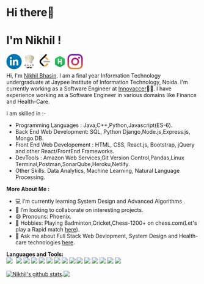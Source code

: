 # Hi there👋
# I'm Nikhil ! 
<a href="https://www.linkedin.com/in/nikhil1204/">
  <img align="left" alt="Nikhil Bhasin | LinkedIn" width="40px" src="https://raw.githubusercontent.com/phoenix-1-2/phoenix-1-2/master/assets/social-linkedin-circle-512.webp" />
</a>

<a href="https://www.codechef.com/users/phoenix_1_2">
  <img align="left" alt="Nikhil Bhasin | CodeChef" width="40px" src="https://raw.githubusercontent.com/phoenix-1-2/phoenix-1-2/master/assets/social-codechef-circle-512.jpg" />
</a>

<a href="https://leetcode.com/phoenix_1_2/">
  <img align="left" alt="Nikhil Bhasin | Leetcode" width="40px" src="https://raw.githubusercontent.com/phoenix-1-2/phoenix-1-2/master/assets/social-leetcode-circle-512.png" />
</a>

<a href="https://www.hackerrank.com/nikhil_12_04">
  <img align="left" alt="Nikhil Bhasin | HackerRank" width="40px" src="https://raw.githubusercontent.com/phoenix-1-2/phoenix-1-2/master/assets/HackerRank_logo.png" />
</a>
<a href="https://www.instagram.com/nikhil__bhasin">
  <img align="left" alt="Nikhil's Instagram" width="40px" src="https://raw.githubusercontent.com/phoenix-1-2/phoenix-1-2/master/assets/instagram-social-media-logo-for-your-works-png-format-19.png" />
</a>

<br />
<br />

Hi, I'm <a href = "https://nikhil-bhasin.netlify.app/">Nikhil Bhasin</a>. I am a final year Information Technology undergraduate at Jaypee Institute of Information Technology, Noida. I'm currently working as a Software Engineer at <a href="https://innovaccer.com/">Innovaccer</a>👨‍💻. I have experience working as a Software Engineer in various domains like Finance and Health-Care.
<br />

I am skilled in :- <br />
- Programming Languages : Java,C++,Python,Javascript(ES-6). <br />
- Back End Web Development: SQL, Python Django,Node.js,Express.js, Mongo.DB. <br /> 
- Front End Web Developement : HTML, CSS, React.js, Bootstrap, jQuery and other React/FrontEnd Frameworks. <br /> 
- DevTools : Amazon Web Services,Git Version Control,Pandas,Linux Terminal,Postman,SonarQube,Heroku,Netlify. <br /> 
- Other Skills: Data Analytics, Machine Learning, Natural Language Processing. <br /> 

**More About Me :** 

- 💻  I’m currently learning System Design and Advanced Algorithms . <br />
- 👯 I’m looking to collaborate on interesting projects. <br /> 
- 😄 Pronouns: Phoenix. <br /> 
- 🧗 Hobbies: Playing Badminton,Cricket,Chess-1200+ on chess.com(Let's play a Rapid match [here](https://www.chess.com/member/Phoenix-12-04)). <br /> 
- 💬 Ask me about Full Stack Web Devlopment, System Design and Health-care technologies [here](https://www.linkedin.com/in/nikhil1204/). <br />

**Languages and Tools:**  
<img style="margin-right: 5px" height="40" src="https://brandslogos.com/wp-content/uploads/images/large/java-logo-vector-2.svg">
<img height="40" src="https://brandslogos.com/wp-content/uploads/images/large/c-logo-vector.svg">
<img height="40" src="https://brandslogos.com/wp-content/uploads/images/large/python-logo-vector.svg">
<img height="40" src="https://brandslogos.com/wp-content/uploads/images/large/javascript-logo-vector.svg">
<img height="40" src="https://brandslogos.com/wp-content/uploads/images/large/nodejs-icon-logo-vector.svg">
<img height="40" src="https://brandslogos.com/wp-content/uploads/images/large/django-logo-vector.svg">
<img height="40" src="https://brandslogos.com/wp-content/uploads/images/large/flask-logo-vector.svg">
<img height="40" src="https://brandslogos.com/wp-content/uploads/images/large/mongodb-logo-vector.svg">
<img height="40" src="https://brandslogos.com/wp-content/uploads/images/large/html-logo-vector.svg">
<img height="40" src="https://brandslogos.com/wp-content/uploads/images/large/css-logo-vector.svg">
<img height="40" src="https://brandslogos.com/wp-content/uploads/images/large/bootstrap-logo-vector.svg">
<img height="40" src="https://brandslogos.com/wp-content/uploads/images/large/git-logo-vector.svg">
<img height="40" src="https://brandslogos.com/wp-content/uploads/images/large/linux-tux-logo-vector-1.svg">
<img height="40" src="https://brandslogos.com/wp-content/uploads/images/large/postgresql-inc-logo-black-and-white.png">
<img height="40" src="https://brandslogos.com/wp-content/uploads/images/large/react-logo-1.png">

<!--- 
  if you have forked this to use on your profile, 
  Change the `github-readme-stats.anuraghazra1.vercel.app` to `github-readme-stats.vercel.app` 
--->

<!-- Change the `github-readme-stats.anuraghazra1.vercel.app` to `github-readme-stats.vercel.app`  -->

<a href="https://github.com/phoenix-1-2/github-readme-stats">
  <img align="center" src="https://github-readme-stats.vercel.app/api?username=phoenix-1-2&show_icons=true&include_all_commits=true&theme=radical" alt="Nikhil's github stats" />
</a>
<a href="https://github.com/phoenix-1-2/github-readme-stats">
  <!-- Change the `github-readme-stats.anuraghazra1.vercel.app` to `github-readme-stats.vercel.app`  -->
  <img align="center" src="https://github-readme-stats.vercel.app/api/top-langs/?username=phoenix-1-2&layout=compact&theme=radical" />
</a>
